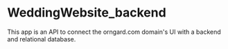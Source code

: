 # WeddingWebsite_backend

This app is an API to connect the orngard.com domain's UI with a backend and relational database.  